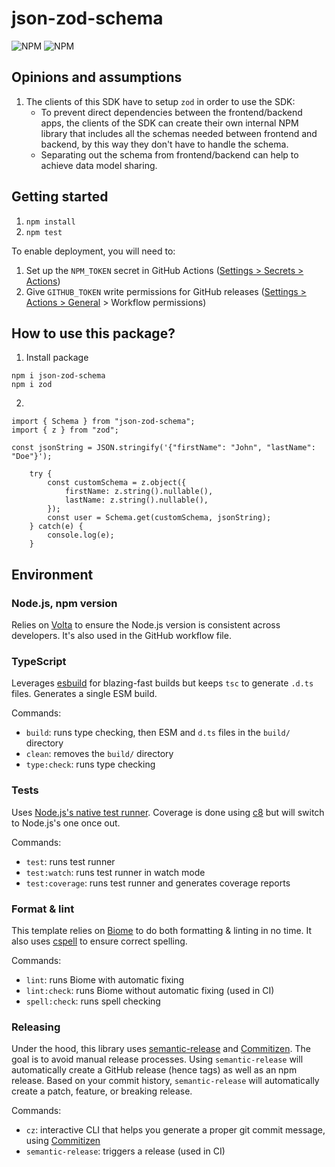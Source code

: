 # json-zod-schema

![NPM](https://img.shields.io/npm/l/@gjuchault/typescript-library-starter)
![NPM](https://img.shields.io/npm/v/@gjuchault/typescript-library-starter)



## Opinions and assumptions
1. The clients of this SDK have to setup `zod` in order to use the SDK:
	- To prevent direct dependencies between the frontend/backend apps, the clients of the SDK can create their own internal NPM library that includes all the schemas needed between frontend and backend, by this way they don't have to handle the schema.
	- Separating out the schema from frontend/backend can help to achieve data model sharing.

## Getting started

1. `npm install`
2. `npm test`

To enable deployment, you will need to:

1. Set up the `NPM_TOKEN` secret in GitHub Actions ([Settings > Secrets > Actions](https://github.com/gjuchault/typescript-library-starter/settings/secrets/actions))
2. Give `GITHUB_TOKEN` write permissions for GitHub releases ([Settings > Actions > General](https://github.com/gjuchault/typescript-library-starter/settings/actions) > Workflow permissions)

## How to use this package?
1. Install package
```
npm i json-zod-schema
npm i zod
```

2.
```
import { Schema } from "json-zod-schema";
import { z } from "zod";

const jsonString = JSON.stringify('{"firstName": "John", "lastName": "Doe"}');

    try {
        const customSchema = z.object({
            firstName: z.string().nullable(),
            lastName: z.string().nullable(),
        });
        const user = Schema.get(customSchema, jsonString);
    } catch(e) {
        console.log(e);
    }
```


## Environment

### Node.js, npm version

Relies on [Volta](https://volta.sh/) to ensure the Node.js version is consistent across developers. It's also used in the GitHub workflow file.

### TypeScript

Leverages [esbuild](https://github.com/evanw/esbuild) for blazing-fast builds but keeps `tsc` to generate `.d.ts` files.
Generates a single ESM build.

Commands:

- `build`: runs type checking, then ESM and `d.ts` files in the `build/` directory
- `clean`: removes the `build/` directory
- `type:check`: runs type checking

### Tests

Uses [Node.js's native test runner](https://nodejs.org/api/test.html). Coverage is done using [c8](https://github.com/bcoe/c8) but will switch to Node.js's one once out.

Commands:

- `test`: runs test runner
- `test:watch`: runs test runner in watch mode
- `test:coverage`: runs test runner and generates coverage reports

### Format & lint

This template relies on [Biome](https://biomejs.dev/) to do both formatting & linting in no time.
It also uses [cspell](https://github.com/streetsidesoftware/cspell) to ensure correct spelling.

Commands:

- `lint`: runs Biome with automatic fixing
- `lint:check`: runs Biome without automatic fixing (used in CI)
- `spell:check`: runs spell checking

### Releasing

Under the hood, this library uses [semantic-release](https://github.com/semantic-release/semantic-release) and [Commitizen](https://github.com/commitizen/cz-cli).
The goal is to avoid manual release processes. Using `semantic-release` will automatically create a GitHub release (hence tags) as well as an npm release.
Based on your commit history, `semantic-release` will automatically create a patch, feature, or breaking release.

Commands:

- `cz`: interactive CLI that helps you generate a proper git commit message, using [Commitizen](https://github.com/commitizen/cz-cli)
- `semantic-release`: triggers a release (used in CI)

